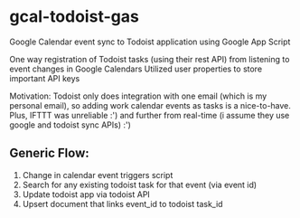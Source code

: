 # gcal-todoist-gas
Google Calendar event sync to Todoist application using Google App Script

One way registration of Todoist tasks (using their rest API) from listening to event changes in Google Calendars
Utilized user properties to store important API keys

Motivation: Todoist only does integration with one email (which is my personal email), so adding work calendar events as tasks is a nice-to-have. Plus, IFTTT was unreliable  :') and further from real-time (i assume they use google and todoist sync APIs) :')

## Generic Flow:
1. Change in calendar event triggers script
2. Search for any existing todoist task for that event (via event id)
3. Update todoist app via todoist API
4. Upsert document that links event_id to todoist task_id
